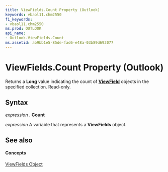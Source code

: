 ```yaml
---
title: ViewFields.Count Property (Outlook)
keywords: vbaol11.chm2550
f1_keywords:
- vbaol11.chm2550
ms.prod: OUTLOOK
api_name:
- Outlook.ViewFields.Count
ms.assetid: ab9bb1e5-85de-fad6-e48a-03b89d692077
---
```



# ViewFields.Count Property (Outlook)

Returns a  **Long** value indicating the count of **[ViewField](viewfield-object-outlook.md)** objects in the specified collection. Read-only.


## Syntax

 _expression_ . **Count**

 _expression_ A variable that represents a **ViewFields** object.


## See also


#### Concepts


[ViewFields Object](viewfields-object-outlook.md)

